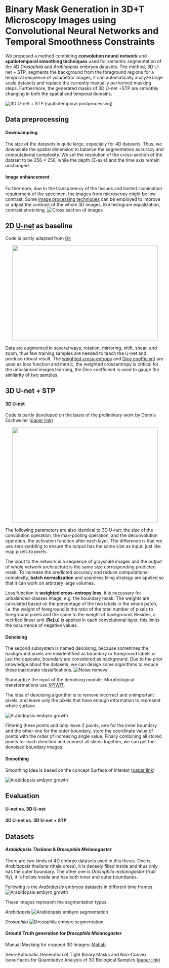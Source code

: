 # Binary Mask Generation in 3D+T Microscopy Images using Convolutional Neural Networks and Temporal Smoothness Constraints

We proposed a method combining **convolution neural network** and **spatiotemporal smoothing techniques** used for semantic segmentation of the 4D *Drosophila* and *Arabidopsis* embryos datasets. The method, 3D U-net + STP, segments the background from the foreground regions for a temporal sequence of volumetric images, it can automatically analyze large scale datasets and replace the currently manually performed masking steps. Furthermore, the generated masks of 3D U-net +STP are smoothly changing in both the spatial and temporal domains.

![3D U-net + STP (spatiotemporal postprocessing)](https://github.com/yingc123/MasterThesis/blob/master/3dunet_smoothing.png)

## Data preprocessing

#### Downsampling
The size of the datasets is quite large, especially for 4D datasets. Thus, we downscale the spatial dimension to balance the segmentation accuracy and computational complexity. We set the resolution of the cross-section of the dataset to be 256 × 256, while the depth (Z-axis) and the time axis remain unchanged.

#### Image enhancement
Furthermore, due to the transparency of the tissues and limited illumination requirement of the specimen, the images from microscopy might be low contrast. Some
[image processing techniques](https://scikit-image.org/docs/dev/auto_examples/color_exposure/plot_equalize.html) can be employed to improve or adjust the contrast of the whole 3D images, like histogram equalization, contrast stretching.
![Cross section of images](https://github.com/yingc123/MasterThesis/blob/master/Datasets/DataPreprocessing.PNG)


## 2D [U-net](https://link.springer.com/chapter/10.1007/978-3-319-24574-4_28) as baseline
Code is partly adapted from [Git](https://github.com/zhixuhao/unet)
<p align="center">
  <img width="460" height="300" src="https://github.com/yingc123/MasterThesis/blob/master/2D/u-net-architecture.png">
</p>

Data are augmented in several ways, rotation, mirroring, shift, shear, and zoom, thus few training samples are needed to teach the U-net and produce robust result.
The [weighted cross-entropy](https://link.springer.com/article/10.1007/s10462-020-09854-1) and [Dice coefficient](https://link.springer.com/article/10.1007/s10462-020-09854-1) are used as loss function and metric, the weighted crossentropy is critical for the unbalanced images learning, the Dice coefficient is used to gauge the similarity of two samples.

## 3D U-net + STP
#### [3D U-net](https://link.springer.com/chapter/10.1007/978-3-319-46723-8_49)
Code is partly developed on the basis of the preliminary work by Dennis Eschweiler ([paper link](https://ieeexplore.ieee.org/document/8759242))
<p align="center">
  <img width="460" height="300" src="https://github.com/yingc123/MasterThesis/blob/master/3D/3dunet.png">
</p>

The following parameters are also identical to 3D U-net: the size of the convolution operation, the max-pooling operation, and the deconvolution operation, the activation function after each layer. The difference is that we use zero-padding to ensure the output has the same size as input, just like map pixels to pixels.

The input to the network is a sequence of grayscale images and the output of whole network architecture is the same size corresponding predicted mask. To increase the predicted accuracy and reduce computational complexity, **batch normalization** and seamless tiling strategy are applied so that it can work on arbitrary large volumes.

Loss function is **weighted cross-entropy loss**, it is necessary for unbalanced-classes image, e.g. the boundary mask. The weights are calculated based on the percentage of the two labels in the whole patch, i.e. the weight of foreground is the ratio of the total number of pixels to foreground pixels and the same to the weight of background. Besides, a rectified linear unit (**ReLu**) is applied in each convolutional layer, this limits the occurrence of negative values.

#### Denoising
The second subsystem is named denoising, because sometimes the background pixels are misidentified as boundary or foreground labels or just the opposite, boundary are considered as background. Due to the prior knowledge about the datasets, we can design some algorithms to reduce these inaccurate classifications.
![Noise removal](https://github.com/yingc123/MasterThesis/blob/master/smoothing/denoising_1.png)

Standardize the input of the denoising module. Morphological transformations use [XPIWIT](https://academic.oup.com/bioinformatics/article/32/2/315/1744077).

The idea of denoising algorithm is to remove incorrect and unimportant pixels, and leave only the pixels that have enough information to represent whole surface.

![*Arabidopsis* embyro growth](https://github.com/yingc123/MasterThesis/blob/master/smoothing/denoising_2.png)

Filtering these points and only leave 2 points, one for the inner boundary and the other one for the outer boundary, store the coordinate value of points with the order of increasing angle value; Finally combining all stored points for each direction and connect all slices together, we can get the denoised boundary images.

#### Smoothing
Smoothing idea is based on the concept Surface of Interest ([paper link](https://www.nature.com/articles/nmeth.3648/))

![*Arabidopsis* embyro growth](https://github.com/yingc123/MasterThesis/blob/master/smoothing/denoising_4.png)

## Evaluation
#### U-net vs. 3D U-net

#### 3D U-net vs. 3D U-net + STP

## Datasets 

#### *Arabidopsis Theliana* & *Drosophila Melanogaster*
There are two kinds of 4D embryo datasets used in this thesis. One is *Arabidopsis thaliana* (thale cress), it is densely filled inside and thus only has the outer boundary. The other one is *Drosophila melanogaster* (fruit fly), it is hollow inside and has both inner and outer boundaries.

Following is the *Arabidopsis* embryos datasets in different time frames.
![*Arabidopsis* embyro growth](https://github.com/yingc123/MasterThesis/blob/master/Datasets/arabi_growth.png)

These images represent the segmentation types.

*Arabidopsis*
![*Arabidopsis* embyro segmentation](https://github.com/yingc123/MasterThesis/blob/master/Datasets/arabi_process.png)

*Drosophila*
![*Drosophila* embyro segmentation](https://github.com/yingc123/MasterThesis/blob/master/Datasets/dro_process.png)

#### Ground Truth generation for *Drosophila Melanogaster*
Manual Masking for cropped 3D Images: [Matlab](https://github.com/stegmaierj/CellShapeAnalysis/tree/master/MaskGeneration)

Semi-Automatic Generation of Tight Binary Masks and Non-Convex Isosurfaces for Quantitative Analysis of 3D Biological Samples ([paper link](https://arxiv.org/abs/2001.11469))
